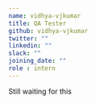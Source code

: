 ```yaml
---
name: vidhya-vjkumar
title: QA Tester
github: vidhya-vjkumar
twitter: ""
linkedin: ""
slack: ""
joining_date: ""
role : intern
---
```


Still waiting for this
